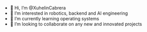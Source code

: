- 👋 Hi, I’m @XuhelinCabrera
- 👀 I’m interested in robotics, backend and AI engineering
- 🌱 I’m currently learning operating systems 
- 💞️ I’m looking to collaborate on any new and innovated projects


<!---
XuhelinCabrera/XuhelinCabrera is a ✨ special ✨ repository because its `README.md` (this file) appears on your GitHub profile.
You can click the Preview link to take a look at your changes.
--->
